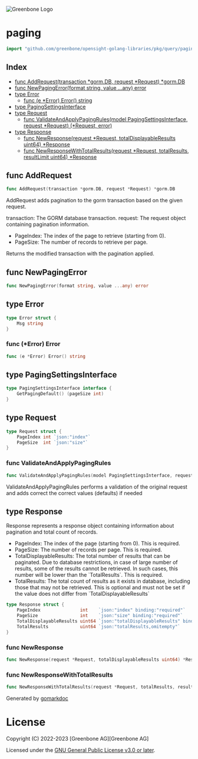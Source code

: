 ![Greenbone Logo](https://www.greenbone.net/wp-content/uploads/gb_new-logo_horizontal_rgb_small.png)

<!-- gomarkdoc:embed:start -->

<!-- Code generated by gomarkdoc. DO NOT EDIT -->

# paging

```go
import "github.com/greenbone/opensight-golang-libraries/pkg/query/paging"
```

## Index

- [func AddRequest\(transaction \*gorm.DB, request \*Request\) \*gorm.DB](<#AddRequest>)
- [func NewPagingError\(format string, value ...any\) error](<#NewPagingError>)
- [type Error](<#Error>)
  - [func \(e \*Error\) Error\(\) string](<#Error.Error>)
- [type PagingSettingsInterface](<#PagingSettingsInterface>)
- [type Request](<#Request>)
  - [func ValidateAndApplyPagingRules\(model PagingSettingsInterface, request \*Request\) \(\*Request, error\)](<#ValidateAndApplyPagingRules>)
- [type Response](<#Response>)
  - [func NewResponse\(request \*Request, totalDisplayableResults uint64\) \*Response](<#NewResponse>)
  - [func NewResponseWithTotalResults\(request \*Request, totalResults, resultLimit uint64\) \*Response](<#NewResponseWithTotalResults>)


<a name="AddRequest"></a>
## func AddRequest

```go
func AddRequest(transaction *gorm.DB, request *Request) *gorm.DB
```

AddRequest adds pagination to the gorm transaction based on the given request.

transaction: The GORM database transaction. request: The request object containing pagination information.

- PageIndex: The index of the page to retrieve \(starting from 0\).
- PageSize: The number of records to retrieve per page.

Returns the modified transaction with the pagination applied.

<a name="NewPagingError"></a>
## func NewPagingError

```go
func NewPagingError(format string, value ...any) error
```



<a name="Error"></a>
## type Error



```go
type Error struct {
    Msg string
}
```

<a name="Error.Error"></a>
### func \(\*Error\) Error

```go
func (e *Error) Error() string
```



<a name="PagingSettingsInterface"></a>
## type PagingSettingsInterface



```go
type PagingSettingsInterface interface {
    GetPagingDefault() (pageSize int)
}
```

<a name="Request"></a>
## type Request



```go
type Request struct {
    PageIndex int `json:"index"`
    PageSize  int `json:"size"`
}
```

<a name="ValidateAndApplyPagingRules"></a>
### func ValidateAndApplyPagingRules

```go
func ValidateAndApplyPagingRules(model PagingSettingsInterface, request *Request) (*Request, error)
```

ValidateAndApplyPagingRules performs a validation of the original request and adds correct the correct values \(defaults\) if needed

<a name="Response"></a>
## type Response

Response represents a response object containing information about pagination and total count of records.

- PageIndex: The index of the page \(starting from 0\). This is required.
- PageSize: The number of records per page. This is required.
- TotalDisplayableResults: The total number of results that can be paginated. Due to database restrictions, in case of large number of results, some of the results cannot be retrieved. In such cases, this number will be lower than the \`TotalResults\`. This is required.
- TotalResults: The total count of results as it exists in database, including those that may not be retrieved. This is optional and must not be set if the value does not differ from \`TotalDisplayableResults\`

```go
type Response struct {
    PageIndex               int    `json:"index" binding:"required"`
    PageSize                int    `json:"size" binding:"required"`
    TotalDisplayableResults uint64 `json:"totalDisplayableResults" binding:"required"`
    TotalResults            uint64 `json:"totalResults,omitempty"`
}
```

<a name="NewResponse"></a>
### func NewResponse

```go
func NewResponse(request *Request, totalDisplayableResults uint64) *Response
```



<a name="NewResponseWithTotalResults"></a>
### func NewResponseWithTotalResults

```go
func NewResponseWithTotalResults(request *Request, totalResults, resultLimit uint64) *Response
```



Generated by [gomarkdoc](<https://github.com/princjef/gomarkdoc>)


<!-- gomarkdoc:embed:end -->

# License

Copyright (C) 2022-2023 [Greenbone AG][Greenbone AG]

Licensed under the [GNU General Public License v3.0 or later](../../../LICENSE).